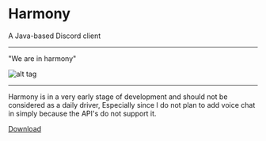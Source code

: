 # Harmony
A Java-based Discord client
__________
"We are in harmony"

![alt tag](https://blzgdapipro-a.akamaihd.net/media/artwork/zenyatta-concept.jpg)
__________
Harmony is in a very early stage of development and should not be considered as a daily driver, Especially since I do not plan to add 
voice chat in simply because the API's do not support it. 

[Download](Harmony-0.0.2.jar)
